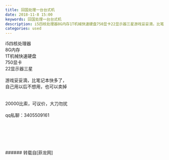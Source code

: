 ```yaml
---
title: 回国处理一台台式机
date: 2018-11-8 15:00
keywords: 回国处理一台台式机
description: i5四核处理器8G内存1T机械快速硬盘750显卡22显示器三星游戏妥妥滴，比笔记本快多了，自己用以后不想用，也可以卖掉20000比索，可议价，大刀勿扰qq私聊：3405509161
categories: used
---
```

<td class="t_f" id="postmessage_2238542">

i5四核处理器<br/>
8G内存<br/>
1T机械快速硬盘<br/>
750显卡<br/>
22显示器三星<br/>
<br/>
游戏妥妥滴，比笔记本快多了，<br/>
自己用以后不想用，也可以卖掉<br/>
<br/>
<br/>
20000比索，可议价，大刀勿扰<br/>
<br/>
qq私聊：3405509161<br/>
<img alt="" border="0" class="zoom" data-cf-modified-dcc1aefabf34e0aeb87bf7f9-="" file="http://www.flw.ph/data/appbyme/upload/image/201811/08/6vNEPDBel3Bo.jpg" id="aimg_YhaF9" lazyloadthumb="1" onclick="" onmouseover="" src="http://www.flw.ph/data/appbyme/upload/image/201811/08/6vNEPDBel3Bo.jpg"/><br/>
<br/>
<img alt="" border="0" class="zoom" data-cf-modified-dcc1aefabf34e0aeb87bf7f9-="" file="http://www.flw.ph/data/appbyme/upload/image/201811/08/NbBiMyiY6Xqo.jpg" id="aimg_XJzjH" lazyloadthumb="1" onclick="" onmouseover="" src="http://www.flw.ph/data/appbyme/upload/image/201811/08/NbBiMyiY6Xqo.jpg"/><br/>
<br/>
<img alt="" border="0" class="zoom" data-cf-modified-dcc1aefabf34e0aeb87bf7f9-="" file="http://www.flw.ph/data/appbyme/upload/image/201811/08/qyTvyq8yZak1.jpg" id="aimg_PZo4G" lazyloadthumb="1" onclick="" onmouseover="" src="http://www.flw.ph/data/appbyme/upload/image/201811/08/qyTvyq8yZak1.jpg"/><br/>
<br/>
<img alt="" border="0" class="zoom" data-cf-modified-dcc1aefabf34e0aeb87bf7f9-="" file="http://www.flw.ph/data/appbyme/upload/image/201811/08/nBo3e6WJvdx3.jpg" id="aimg_y4uEe" lazyloadthumb="1" onclick="" onmouseover="" src="http://www.flw.ph/data/appbyme/upload/image/201811/08/nBo3e6WJvdx3.jpg"/><br/>
<br/>
<img alt="" border="0" class="zoom" data-cf-modified-dcc1aefabf34e0aeb87bf7f9-="" file="http://www.flw.ph/data/appbyme/upload/image/201811/08/xBn7NYKdzYls.jpg" id="aimg_WwSUy" lazyloadthumb="1" onclick="" onmouseover="" src="http://www.flw.ph/data/appbyme/upload/image/201811/08/xBn7NYKdzYls.jpg"/><br/>
<br/>
</td>
###### 转载自[菲龙网]